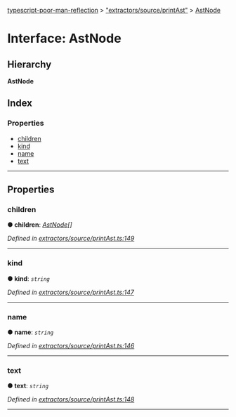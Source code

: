 [typescript-poor-man-reflection](../README.md) > ["extractors/source/printAst"](../modules/_extractors_source_printast_.md) > [AstNode](../interfaces/_extractors_source_printast_.astnode.md)

# Interface: AstNode

## Hierarchy

**AstNode**

## Index

### Properties

* [children](_extractors_source_printast_.astnode.md#children)
* [kind](_extractors_source_printast_.astnode.md#kind)
* [name](_extractors_source_printast_.astnode.md#name)
* [text](_extractors_source_printast_.astnode.md#text)

---

## Properties

<a id="children"></a>

###  children

**● children**: *[AstNode](_extractors_source_printast_.astnode.md)[]*

*Defined in [extractors/source/printAst.ts:149](https://github.com/cancerberoSgx/typescript-poor-man-reflection/blob/8e8f86f/src/extractors/source/printAst.ts#L149)*

___
<a id="kind"></a>

###  kind

**● kind**: *`string`*

*Defined in [extractors/source/printAst.ts:147](https://github.com/cancerberoSgx/typescript-poor-man-reflection/blob/8e8f86f/src/extractors/source/printAst.ts#L147)*

___
<a id="name"></a>

###  name

**● name**: *`string`*

*Defined in [extractors/source/printAst.ts:146](https://github.com/cancerberoSgx/typescript-poor-man-reflection/blob/8e8f86f/src/extractors/source/printAst.ts#L146)*

___
<a id="text"></a>

###  text

**● text**: *`string`*

*Defined in [extractors/source/printAst.ts:148](https://github.com/cancerberoSgx/typescript-poor-man-reflection/blob/8e8f86f/src/extractors/source/printAst.ts#L148)*

___

